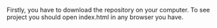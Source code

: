 Firstly, you have to download the repository on your computer.
To see project you should open index.html in any browser you have.
